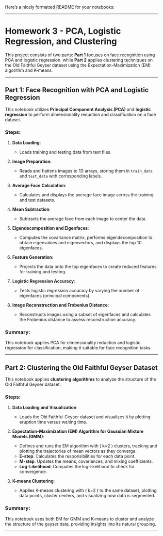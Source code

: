 Here’s a nicely formatted README for your notebooks:

---

# Homework 3 - PCA, Logistic Regression, and Clustering

This project consists of two parts: **Part 1** focuses on face recognition using PCA and logistic regression, while **Part 2** applies clustering techniques on the Old Faithful Geyser dataset using the Expectation-Maximization (EM) algorithm and K-means.

---

## Part 1: Face Recognition with PCA and Logistic Regression

This notebook utilizes **Principal Component Analysis (PCA)** and **logistic regression** to perform dimensionality reduction and classification on a face dataset.

### Steps:
1. **Data Loading**:
   - Loads training and testing data from text files.

2. **Image Preparation**:
   - Reads and flattens images to 1D arrays, storing them in `train_data` and `test_data` with corresponding labels.

3. **Average Face Calculation**:
   - Calculates and displays the average face image across the training and test datasets.

4. **Mean Subtraction**:
   - Subtracts the average face from each image to center the data.

5. **Eigendecomposition and Eigenfaces**:
   - Computes the covariance matrix, performs eigendecomposition to obtain eigenvalues and eigenvectors, and displays the top 10 eigenfaces.

6. **Feature Generation**:
   - Projects the data onto the top eigenfaces to create reduced features for training and testing.

7. **Logistic Regression Accuracy**:
   - Tests logistic regression accuracy by varying the number of eigenfaces (principal components).

8. **Image Reconstruction and Frobenius Distance**:
   - Reconstructs images using a subset of eigenfaces and calculates the Frobenius distance to assess reconstruction accuracy.

### Summary:
This notebook applies PCA for dimensionality reduction and logistic regression for classification, making it suitable for face recognition tasks.

---

## Part 2: Clustering the Old Faithful Geyser Dataset

This notebook applies **clustering algorithms** to analyze the structure of the Old Faithful Geyser dataset.

### Steps:
1. **Data Loading and Visualization**:
   - Loads the Old Faithful Geyser dataset and visualizes it by plotting eruption time versus waiting time.

2. **Expectation-Maximization (EM) Algorithm for Gaussian Mixture Models (GMM)**:
   - Defines and runs the EM algorithm with \( k=2 \) clusters, tracking and plotting the trajectories of mean vectors as they converge.
   - **E-step**: Calculates the responsibilities for each data point.
   - **M-step**: Updates the means, covariances, and mixing coefficients.
   - **Log-Likelihood**: Computes the log-likelihood to check for convergence.

3. **K-means Clustering**:
   - Applies K-means clustering with \( k=2 \) to the same dataset, plotting data points, cluster centers, and visualizing how data is segmented.

### Summary:
This notebook uses both EM for GMM and K-means to cluster and analyze the structure of the geyser data, providing insights into its natural grouping.

---


